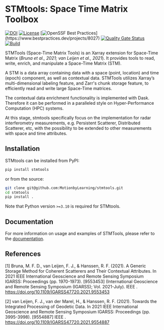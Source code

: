 # STMtools: Space Time Matrix Toolbox

[![DOI](https://zenodo.org/badge/DOI/10.5281/zenodo.7717084.svg)](https://doi.org/10.5281/zenodo.7717084)
[![License](https://img.shields.io/github/license/MotionbyLearning/sarxarray)](https://opensource.org/licenses/Apache-2.0)
[![OpenSSF Best Practices](https://www.bestpractices.dev/projects/8027/badge?)](https://www.bestpractices.dev/projects/8027)
[![Quality Gate Status](https://sonarcloud.io/api/project_badges/measure?project=MotionbyLearning_stmtools&metric=alert_status)](https://sonarcloud.io/summary/new_code?id=MotionbyLearning_stmtools)
[![Build](https://github.com/MotionbyLearning/stmtools/actions/workflows/build.yml/badge.svg)](https://github.com/MotionbyLearning/stmtools/actions/workflows/build.yml)

STMTools (Space-Time Matrix Tools) is an Xarray extension for Space-Time Matrix (*Bruna et al., 2021; van Leijen et al., 2021*). It provides tools to read, write, enrich, and manipulate a Space-Time Matrix (STM).

A STM is a data array containing data with a space (point, location) and time (epoch) component, as well as contextual data. STMTools utilizes Xarray’s multi-dimensional labeling feature, and Zarr's chunk storage feature, to efficiently read and write large Space-Time matrices.

The contextual data enrichment functionality is implemented with Dask. Therefore it can be performed in a paralleled style on Hyper-Performance Computation (HPC) systems.

At this stage, stmtools specifically focus on the implementation for radar interferometry measurements, e.g. Persistent Scatterer, Distributed Scatterer, etc, with the possibility to be extended to other measurements with space and time attributes.

## Installation

STMtools can be installed from PyPI:

```sh
pip install stmtools
```

or from the source:

```sh
git clone git@github.com:MotionbyLearning/stmtools.git
cd stmtools
pip install .
```

Note that Python version `>=3.10` is required for STMtools.

## Documentation

For more information on usage and examples of STMTools, please refer to the [documentation](https://motionbylearning.github.io/stmtools/).

## References
[1] Bruna, M. F. D., van Leijen, F. J., & Hanssen, R. F. (2021). A Generic Storage Method for Coherent Scatterers and Their Contextual Attributes. In 2021 IEEE International Geoscience and Remote Sensing Symposium IGARSS: Proceedings (pp. 1970-1973). [9553453] (International Geoscience and Remote Sensing Symposium (IGARSS); Vol. 2021-July). IEEE . https://doi.org/10.1109/IGARSS47720.2021.9553453

[2] van Leijen, F. J., van der Marel, H., & Hanssen, R. F. (2021). Towards the Integrated Processing of Geodetic Data. In 2021 IEEE International Geoscience and Remote Sensing Symposium IGARSS: Proceedings (pp. 3995-3998). [9554887] IEEE . https://doi.org/10.1109/IGARSS47720.2021.9554887
